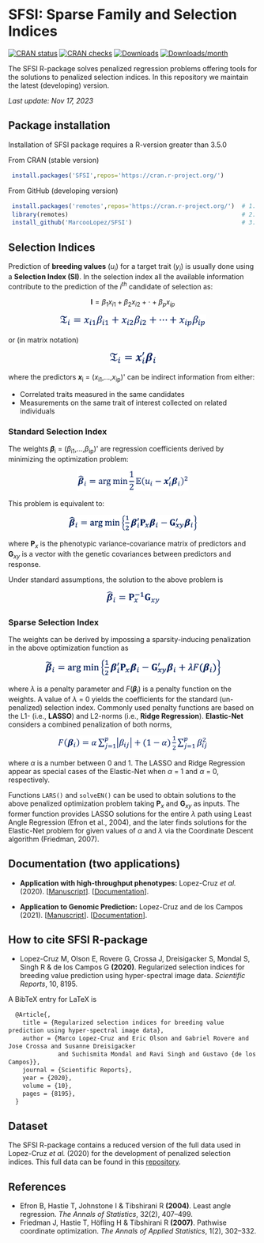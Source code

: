 # SFSI: Sparse Family and Selection Indices

[![CRAN status](https://www.r-pkg.org/badges/version/SFSI?color=green)](https://CRAN.R-project.org/package=SFSI)
[![CRAN checks](https://badges.cranchecks.info/worst/SFSI.svg)](https://cran.r-project.org/web/checks/check_results_SFSI.html)
[![Downloads](https://cranlogs.r-pkg.org/badges/grand-total/SFSI)](http://www.r-pkg.org/pkg/SFSI)
[![Downloads/month](http://cranlogs.r-pkg.org/badges/SFSI?color=blue)](http://www.r-pkg.org/pkg/SFSI)

The SFSI R-package solves penalized regression problems offering tools for the solutions to penalized selection indices. In this repository we maintain the latest (developing) version.

*Last update: Nov 17, 2023*

## Package installation

Installation of SFSI package requires a R-version greater than 3.5.0

From CRAN (stable version)
```r
 install.packages('SFSI',repos='https://cran.r-project.org/')
```

From GitHub (developing version)
```r
 install.packages('remotes',repos='https://cran.r-project.org/')  # 1. install remotes
 library(remotes)                                                 # 2. load the library
 install_github('MarcooLopez/SFSI')                               # 3. install SFSI from GitHub
```

## Selection Indices

Prediction of **breeding values** ($u_i$) for a target trait ($y_i$) is usually done using a **Selection Index (SI)**.
In the selection index all the available information contribute to the prediction of the $i^{th}$ candidate of selection as:

$$\mathbf{I}=\beta_{1}x_{i1} + \beta_{2}x_{i2} + \cdot + \beta_{p}x_{ip}$$

<p align="center">
<img src="https://github.com/MarcooLopez/SFSI/blob/main/vignettes/Img1.png" height="26"/>
</p>

or (in matrix notation)

<p align="center">
<img src="https://github.com/MarcooLopez/SFSI/blob/main/vignettes/Img2.png" height="27"/>
</p>

where the predictors <b><i>x</i></b><sub>i</sub> = (<i>x</i><sub>i1</sub>,...,<i>x</i><sub>ip</sub>)' can be indirect information from either:

- Correlated traits measured in the same candidates
- Measurements on the same trait of interest collected on related individuals

### Standard Selection Index

The weights <b><i>&beta;</i></b><sub>i</sub> = (<i>&beta;</i><sub>i1</sub>,...,<i>&beta;</i><sub>ip</sub>)'
are regression coefficients derived by minimizing the optimization problem:

<p align="center">
<img src="https://github.com/MarcooLopez/SFSI/blob/main/vignettes/Img3.png" height="42"/>
</p>

This problem is equivalent to:

<p align="center">
<img src="https://github.com/MarcooLopez/SFSI/blob/main/vignettes/Img4.png" height="33"/>
</p>

where <b>P</b><sub><i>x</i></sub> is the phenotypic variance-covariance matrix of predictors and <b>G</b><sub><i>xy</i></sub> is a vector with the genetic covariances between predictors and response.

Under standard assumptions, the solution to the above problem is

<p align="center">
<img src="https://github.com/MarcooLopez/SFSI/blob/main/vignettes/Img5.png" height="28"/>
</p>

### Sparse Selection Index
The weights can be derived by impossing a sparsity-inducing penalization in the above optimization function as

<p align="center">
<img src="https://github.com/MarcooLopez/SFSI/blob/main/vignettes/Img6.png" height="35"/>
</p>

where <i>&lambda;</i> is a penalty parameter and <i>F</i>(<b><i>&beta;</i></b><sub>i</sub>)
is a penalty function on the weights. A value of <i>&lambda;</i> = 0 yields the coefficients for the standard (un-penalized) selection index. Commonly used penalty functions are based on the L1- (i.e., **LASSO**) and L2-norms (i.e., **Ridge Regression**). **Elastic-Net** considers a combined penalization of both norms,

<p align="center">
<img src="https://github.com/MarcooLopez/SFSI/blob/main/vignettes/Img10.png" height="30"/>
</p>

where <i>&alpha;</i> is a number between 0 and 1. The LASSO and Ridge Regression appear as special cases of the Elastic-Net when <i>&alpha;</i> = 1 and <i>&alpha;</i> = 0, respectively.

Functions `LARS()` and `solveEN()` can be used to obtain solutions to the above penalized optimization problem taking <b>P</b><sub><i>x</i></sub> and <b>G</b><sub><i>xy</i></sub> as inputs. The former function provides LASSO solutions for the entire <i>&lambda;</i> path using Least Angle Regression (Efron et al., 2004), and the later finds solutions for the Elastic-Net problem for given values of <i>&alpha;</i> and <i>&lambda;</i> via the Coordinate Descent algorithm (Friedman, 2007). 

## Documentation (two applications)
* **Application with high-throughput phenotypes:**
Lopez-Cruz *et al.* (2020). [[Manuscript](https://www.nature.com/articles/s41598-020-65011-2)]. [[Documentation](http://htmlpreview.github.io/?https://github.com/MarcooLopez/SFSI/blob/master/inst/doc/PSI-documentation.html)].

* **Application to Genomic Prediction:**
Lopez-Cruz and de los Campos (2021). [[Manuscript](https://doi.org/10.1093/genetics/iyab030)]. [[Documentation](http://htmlpreview.github.io/?https://github.com/MarcooLopez/SFSI/blob/master/inst/doc/SSI-documentation.html)].

## How to cite SFSI R-package
* Lopez-Cruz M, Olson E, Rovere G, Crossa J, Dreisigacker S, Mondal S, Singh R & de los Campos G **(2020)**. Regularized selection indices for breeding value prediction using hyper-spectral image data. *Scientific Reports*, 10, 8195.

A BibTeX entry for LaTeX is
```
  @Article{,
    title = {Regularized selection indices for breeding value prediction using hyper-spectral image data},
    author = {Marco Lopez-Cruz and Eric Olson and Gabriel Rovere and Jose Crossa and Susanne Dreisigacker
              and Suchismita Mondal and Ravi Singh and Gustavo {de los Campos}},
    journal = {Scientific Reports},
    year = {2020},
    volume = {10},
    pages = {8195},
  }
```

## Dataset
The SFSI R-package contains a reduced version of the full data used in Lopez-Cruz *et al.* (2020) for the development of penalized selection indices. This full data can be found in this [repository](https://github.com/MarcooLopez/Data_for_Lopez-Cruz_et_al_2020).

## References
* Efron B, Hastie T, Johnstone I & Tibshirani R **(2004)**. Least angle regression. *The Annals of Statistics*, 32(2), 407–499.
* Friedman J, Hastie T, Höfling H & Tibshirani R **(2007)**. Pathwise coordinate optimization. *The Annals of Applied Statistics*, 1(2), 302–332.
